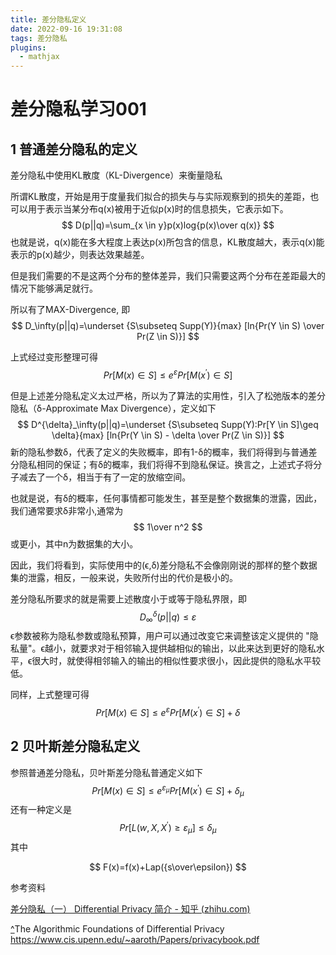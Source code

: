 ```yaml
---
title: 差分隐私定义
date: 2022-09-16 19:31:08
tags: 差分隐私
plugins:
  - mathjax
---
```


# 差分隐私学习001



## 1 普通差分隐私的定义

差分隐私中使用KL散度（KL-Divergence）来衡量隐私

所谓KL散度，开始是用于度量我们拟合的损失与与实际观察到的损失的差距，也可以用于表示当某分布q(x)被用于近似p(x)时的信息损失，它表示如下。
$$
D(p||q)=\sum_{x \in y}p(x)log{p(x)\over q(x)}
$$
也就是说，q(x)能在多大程度上表达p(x)所包含的信息，KL散度越大，表示q(x)能表示的p(x)越少，则表达效果越差。

但是我们需要的不是这两个分布的整体差异，我们只需要这两个分布在差距最大的情况下能够满足就行。





所以有了MAX-Divergence, 即
$$
D_\infty(p||q)=\underset {S\subseteq Supp(Y)}{max} [ln{Pr(Y \in S) \over Pr(Z \in S)}]
$$

上式经过变形整理可得
$$
Pr[M(x)\in S] \leq e^\varepsilon Pr[M(x^\prime)\in S]
$$


但是上述差分隐私定义太过严格，所以为了算法的实用性，引入了松弛版本的差分隐私（δ-Approximate Max Divergence），定义如下
$$
D^{\delta}_\infty(p||q)=\underset {S\subseteq Supp(Y):Pr[Y \in S]\geq \delta}{max} [ln{Pr(Y \in S) - \delta \over Pr(Z \in S)}]
$$
新的隐私参数δ，代表了定义的失败概率，即有1-δ的概率，我们将得到与普通差分隐私相同的保证；有δ的概率，我们将得不到隐私保证。换言之，上述式子将分子减去了一个δ，相当于有了一定的放缩空间。

也就是说，有δ的概率，任何事情都可能发生，甚至是整个数据集的泄露，因此，我们通常要求δ非常小,通常为
$$
1\over n^2
$$
或更小，其中n为数据集的大小。

因此，我们将看到，实际使用中的(ϵ,δ)差分隐私不会像刚刚说的那样的整个数据集的泄露，相反，一般来说，失败所付出的代价是极小的。

差分隐私所要求的就是需要上述散度小于或等于隐私界限，即
$$
D^{\delta}_\infty(p||q) \leq \varepsilon
$$
 ϵ参数被称为隐私参数或隐私预算，用户可以通过改变它来调整该定义提供的 "隐私量"。ϵ越小，就要求对于相邻输入提供越相似的输出，以此来达到更好的隐私水平，ϵ很大时，就使得相邻输入的输出的相似性要求很小，因此提供的隐私水平较低。

同样，上式整理可得
$$
Pr[M(x)\in S] \leq e^\varepsilon Pr[M(x^\prime)\in S]+\delta
$$

## 2 贝叶斯差分隐私定义

参照普通差分隐私，贝叶斯差分隐私普通定义如下                               
$$
Pr[M(x)\in S] \leq e^{\varepsilon_\mu} Pr[M(x^\prime)\in S]+\delta_\mu
$$
还有一种定义是
$$
Pr[L(w,X,X^\prime)\geq \varepsilon_\mu] \leq \delta_\mu
$$
其中

$$
F(x)=f(x)+Lap({s\over\epsilon})
$$





参考资料

[差分隐私（一） Differential Privacy 简介 - 知乎 (zhihu.com)](https://zhuanlan.zhihu.com/p/139114240)

[^](https://zhuanlan.zhihu.com/p/139114240#ref_1_0)The Algorithmic Foundations of Differential Privacy https://www.cis.upenn.edu/~aaroth/Papers/privacybook.pdf

